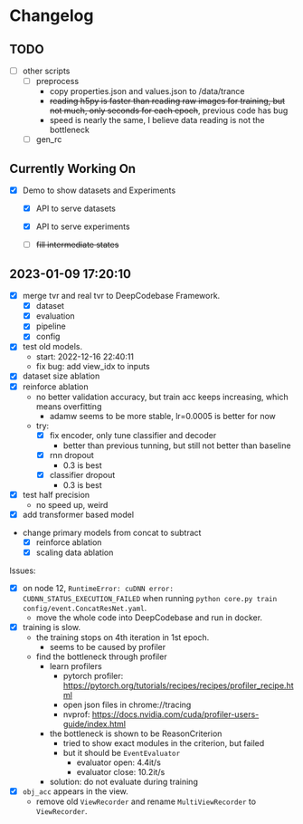 # Changelog

## TODO


- [ ] other scripts
    - [ ] preprocess
        - copy properties.json and values.json to /data/trance
        - ~~reading h5py is faster than reading raw images for training, but not much, only seconds for each epoch~~, previous code has bug
        - speed is nearly the same, I believe data reading is not the bottleneck
    - [ ] gen_rc

## Currently Working On

- [x] Demo to show datasets and Experiments
    - [x] API to serve datasets
    - [x] API to serve experiments
    - [ ] ~~fill intermediate states~~


## 2023-01-09 17:20:10

- [x] merge tvr and real tvr to DeepCodebase Framework.
    - [x] dataset
    - [x] evaluation
    - [x] pipeline
    - [x] config
- [x] test old models.
    - start: 2022-12-16 22:40:11
    - fix bug: add view_idx to inputs
- [x] dataset size ablation
- [x] reinforce ablation
    - no better validation accuracy, but train acc keeps increasing, which means overfitting
        - adamw seems to be more stable, lr=0.0005 is better for now
    - try:
      - [x] fix encoder, only tune classifier and decoder
        - better than previous tunning, but still not better than baseline
      - [x] rnn dropout
        - 0.3 is best
      - [x] classifier dropout
        - 0.3 is best
- [x] test half precision
    - no speed up, weird
- [x] add transformer based model
- change primary models from concat to subtract
    - [x] reinforce ablation
    - [x] scaling data ablation

Issues:

- [x] on node 12, `RuntimeError: cuDNN error: CUDNN_STATUS_EXECUTION_FAILED` when running `python core.py train config/event.ConcatResNet.yaml`.
    - move the whole code into DeepCodebase and run in docker.
- [x] training is slow.
    - the training stops on 4th iteration in 1st epoch.
        - seems to be caused by profiler
    - find the bottleneck through profiler
        - learn profilers
            - pytorch profiler: https://pytorch.org/tutorials/recipes/recipes/profiler_recipe.html
            - open json files in chrome://tracing
            - nvprof: https://docs.nvidia.com/cuda/profiler-users-guide/index.html
        - the bottleneck is shown to be ReasonCriterion
            - tried to show exact modules in the criterion, but failed
            - but it should be `EventEvaluator`
                - evaluator open: 4.4it/s
                - evaluator close: 10.2it/s
        - solution: do not evaluate during training
- [x] `obj_acc` appears in the view.
    - remove old `ViewRecorder` and rename `MultiViewRecorder` to `ViewRecorder`.

